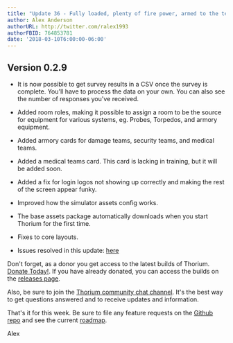 ```yaml
---
title: "Update 36 - Fully loaded, plenty of fire power, armed to the teeth 💪"
author: Alex Anderson
authorURL: http://twitter.com/ralex1993
authorFBID: 764853781
date: '2018-03-10T6:00:00-06:00'
---
```


## Version 0.2.9

* It is now possible to get survey results in a CSV once the survey is complete.
  You'll have to process the data on your own. You can also see the number of
  responses you've received.

* Added room roles, making it possible to assign a room to be the source for
  equipment for various systems, eg. Probes, Torpedos, and armory equipment.

* Added armory cards for damage teams, security teams, and medical teams.

* Added a medical teams card. This card is lacking in training, but it will be
  added soon.

* Added a fix for login logos not showing up correctly and making the rest of
  the screen appear funky.

* Improved how the simulator assets config works.

* The base assets package automatically downloads when you start Thorium for the
  first time.

* Fixes to core layouts.

* Issues resolved in this update:
  [here](https://github.com/Thorium-Sim/thorium/issues?utf8=✓&q=is%3Aissue+is%3Aclosed+closed%3A2018-03-04..2018-03-10)

Don't forget, as a donor you get access to the latest builds of Thorium.
[Donate Today!](/en/donate). If you have already donated, you can access the
builds on the [releases page](/en/releases).

Also, be sure to join the
[Thorium community chat channel](https://discord.gg/UvxTQZz). It's the best way
to get questions answered and to receive updates and information.

That's it for this week. Be sure to file any feature requests on the
[Github repo](https://github.com/Thorium-Sim/thorium/issues) and see the current
[roadmap](https://github.com/Thorium-Sim/thorium/projects/2).

Alex
